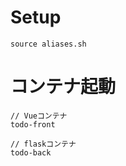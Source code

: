 # Setup

```
source aliases.sh
```

# コンテナ起動

```
// Vueコンテナ
todo-front

// flaskコンテナ
todo-back
```
